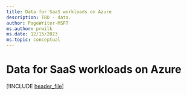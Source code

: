 ```yaml
---
title: Data for SaaS workloads on Azure
description: TBD - data.
author: PageWriter-MSFT
ms.author: prwilk
ms.date: 12/15/2023
ms.topic: conceptual
---
```


# Data for SaaS workloads on Azure

[!INCLUDE [header_file](includes/temporary-warning.md)]
